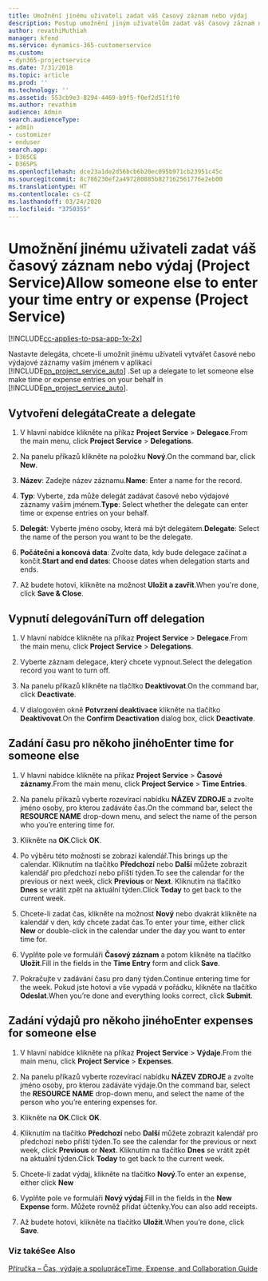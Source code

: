 ```yaml
---
title: Umožnění jinému uživateli zadat váš časový záznam nebo výdaj
description: Postup umožnění jiným uživatelům zadat váš časový záznam nebo výdaj v Project Service
author: revathiMuthiah
manager: kfend
ms.service: dynamics-365-customerservice
ms.custom:
- dyn365-projectservice
ms.date: 7/31/2018
ms.topic: article
ms.prod: ''
ms.technology: ''
ms.assetid: 553cb9e3-8294-4469-b9f5-f0ef2d51f1f0
ms.author: revathim
audience: Admin
search.audienceType:
- admin
- customizer
- enduser
search.app:
- D365CE
- D365PS
ms.openlocfilehash: dce23a1de2d56bcb6b20ec095b971cb23951c45c
ms.sourcegitcommit: 8c786230ef2a497280885b827162561776e2eb00
ms.translationtype: HT
ms.contentlocale: cs-CZ
ms.lasthandoff: 03/24/2020
ms.locfileid: "3750355"
---
```

# <a name="allow-someone-else-to-enter-your-time-entry-or-expense-project-service"></a><span data-ttu-id="e51ea-103">Umožnění jinému uživateli zadat váš časový záznam nebo výdaj (Project Service)</span><span class="sxs-lookup"><span data-stu-id="e51ea-103">Allow someone else to enter your time entry or expense (Project Service)</span></span>

[!INCLUDE[cc-applies-to-psa-app-1x-2x](../includes/cc-applies-to-psa-app-1x-2x.md)]

<span data-ttu-id="e51ea-104">Nastavte delegáta, chcete-li umožnit jinému uživateli vytvářet časové nebo výdajové záznamy vaším jménem v aplikaci [!INCLUDE[pn_project_service_auto](../includes/pn-project-service-auto.md)] .</span><span class="sxs-lookup"><span data-stu-id="e51ea-104">Set up a delegate to let someone else make time or expense entries on your behalf in [!INCLUDE[pn_project_service_auto](../includes/pn-project-service-auto.md)].</span></span>  
  
## <a name="create-a-delegate"></a><span data-ttu-id="e51ea-105">Vytvoření delegáta</span><span class="sxs-lookup"><span data-stu-id="e51ea-105">Create a delegate</span></span>  
  
1.  <span data-ttu-id="e51ea-106">V hlavní nabídce klikněte na příkaz **Project Service** > **Delegace**.</span><span class="sxs-lookup"><span data-stu-id="e51ea-106">From the main menu, click **Project Service** > **Delegations**.</span></span>  
  
2.  <span data-ttu-id="e51ea-107">Na panelu příkazů klikněte na položku **Nový**.</span><span class="sxs-lookup"><span data-stu-id="e51ea-107">On the command bar, click **New**.</span></span>  
  
3. <span data-ttu-id="e51ea-108">**Název**: Zadejte název záznamu.</span><span class="sxs-lookup"><span data-stu-id="e51ea-108">**Name**: Enter a name for the record.</span></span>  
  
4. <span data-ttu-id="e51ea-109">**Typ**: Vyberte, zda může delegát zadávat časové nebo výdajové záznamy vaším jménem.</span><span class="sxs-lookup"><span data-stu-id="e51ea-109">**Type**: Select whether the delegate can enter time or expense entries on your behalf.</span></span>  
  
5. <span data-ttu-id="e51ea-110">**Delegát**: Vyberte jméno osoby, která má být delegátem.</span><span class="sxs-lookup"><span data-stu-id="e51ea-110">**Delegate**: Select the name of the person you want to be the delegate.</span></span>  
  
6. <span data-ttu-id="e51ea-111">**Počáteční a koncová data**: Zvolte data, kdy bude delegace začínat a končit.</span><span class="sxs-lookup"><span data-stu-id="e51ea-111">**Start and end dates**: Choose dates when delegation starts and ends.</span></span>  
  
7.  <span data-ttu-id="e51ea-112">Až budete hotovi, klikněte na možnost **Uložit a zavřít**.</span><span class="sxs-lookup"><span data-stu-id="e51ea-112">When you're done, click **Save & Close**.</span></span>  
  
## <a name="turn-off-delegation"></a><span data-ttu-id="e51ea-113">Vypnutí delegování</span><span class="sxs-lookup"><span data-stu-id="e51ea-113">Turn off delegation</span></span>  
  
1.  <span data-ttu-id="e51ea-114">V hlavní nabídce klikněte na příkaz **Project Service** > **Delegace**.</span><span class="sxs-lookup"><span data-stu-id="e51ea-114">From the main menu, click **Project Service** > **Delegations**.</span></span>  
  
2.  <span data-ttu-id="e51ea-115">Vyberte záznam delegace, který chcete vypnout.</span><span class="sxs-lookup"><span data-stu-id="e51ea-115">Select the delegation record you want to turn off.</span></span>  
  
3.  <span data-ttu-id="e51ea-116">Na panelu příkazů klikněte na tlačítko **Deaktivovat**.</span><span class="sxs-lookup"><span data-stu-id="e51ea-116">On the command bar, click **Deactivate**.</span></span>  
  
4.  <span data-ttu-id="e51ea-117">V dialogovém okně **Potvrzení deaktivace** klikněte na tlačítko **Deaktivovat**.</span><span class="sxs-lookup"><span data-stu-id="e51ea-117">On the **Confirm Deactivation** dialog box, click **Deactivate**.</span></span>  
  
## <a name="enter-time-for-someone-else"></a><span data-ttu-id="e51ea-118">Zadání času pro někoho jiného</span><span class="sxs-lookup"><span data-stu-id="e51ea-118">Enter time for someone else</span></span>  
  
1.  <span data-ttu-id="e51ea-119">V hlavní nabídce klikněte na příkaz **Project Service** > **Časové záznamy**.</span><span class="sxs-lookup"><span data-stu-id="e51ea-119">From the main menu, click **Project Service** > **Time Entries**.</span></span>  
  
2.  <span data-ttu-id="e51ea-120">Na panelu příkazů vyberte rozevírací nabídku **NÁZEV ZDROJE** a zvolte jméno osoby, pro kterou zadáváte čas.</span><span class="sxs-lookup"><span data-stu-id="e51ea-120">On the command bar, select the **RESOURCE NAME** drop-down menu, and select the name of the person who you’re entering time for.</span></span>  
  
3.  <span data-ttu-id="e51ea-121">Klikněte na **OK**.</span><span class="sxs-lookup"><span data-stu-id="e51ea-121">Click **OK**.</span></span>  
  
4.  <span data-ttu-id="e51ea-122">Po výběru této možnosti se zobrazí kalendář.</span><span class="sxs-lookup"><span data-stu-id="e51ea-122">This brings up the calendar.</span></span> <span data-ttu-id="e51ea-123">Kliknutím na tlačítko **Předchozí** nebo **Další** můžete zobrazit kalendář pro předchozí nebo příští týden.</span><span class="sxs-lookup"><span data-stu-id="e51ea-123">To see the calendar for the previous or next week, click **Previous** or **Next**.</span></span> <span data-ttu-id="e51ea-124">Kliknutím na tlačítko **Dnes** se vrátit zpět na aktuální týden.</span><span class="sxs-lookup"><span data-stu-id="e51ea-124">Click **Today** to get back to the current week.</span></span>  
  
5.  <span data-ttu-id="e51ea-125">Chcete-li zadat čas, klikněte na možnost **Nový** nebo dvakrát klikněte na kalendář v den, kdy chcete zadat čas.</span><span class="sxs-lookup"><span data-stu-id="e51ea-125">To enter your time, either click **New** or double-click in the calendar under the day you want to enter time for.</span></span>  
  
6.  <span data-ttu-id="e51ea-126">Vyplňte pole ve formuláři **Časový záznam** a potom klikněte na tlačítko **Uložit**.</span><span class="sxs-lookup"><span data-stu-id="e51ea-126">Fill in the fields in the **Time Entry** form and click **Save**.</span></span>  
  
7.  <span data-ttu-id="e51ea-127">Pokračujte v zadávání času pro daný týden.</span><span class="sxs-lookup"><span data-stu-id="e51ea-127">Continue entering time for the week.</span></span> <span data-ttu-id="e51ea-128">Pokud jste hotovi a vše vypadá v pořádku, klikněte na tlačítko **Odeslat**.</span><span class="sxs-lookup"><span data-stu-id="e51ea-128">When you’re done and everything looks correct, click **Submit**.</span></span>  
  
## <a name="enter-expenses-for-someone-else"></a><span data-ttu-id="e51ea-129">Zadání výdajů pro někoho jiného</span><span class="sxs-lookup"><span data-stu-id="e51ea-129">Enter expenses for someone else</span></span>  
  
1.  <span data-ttu-id="e51ea-130">V hlavní nabídce klikněte na příkaz **Project Service** > **Výdaje**.</span><span class="sxs-lookup"><span data-stu-id="e51ea-130">From the main menu, click **Project Service** > **Expenses**.</span></span>  
  
2.  <span data-ttu-id="e51ea-131">Na panelu příkazů vyberte rozevírací nabídku **NÁZEV ZDROJE** a zvolte jméno osoby, pro kterou zadáváte výdaje.</span><span class="sxs-lookup"><span data-stu-id="e51ea-131">On the command bar, select the **RESOURCE NAME** drop-down menu, and select the name of the person who you’re entering expenses for.</span></span>  
  
3.  <span data-ttu-id="e51ea-132">Klikněte na **OK**.</span><span class="sxs-lookup"><span data-stu-id="e51ea-132">Click **OK**.</span></span>  
  
4.  <span data-ttu-id="e51ea-133">Kliknutím na tlačítko **Předchozí** nebo **Další** můžete zobrazit kalendář pro předchozí nebo příští týden.</span><span class="sxs-lookup"><span data-stu-id="e51ea-133">To see the calendar for the previous or next week, click **Previous** or **Next**.</span></span> <span data-ttu-id="e51ea-134">Kliknutím na tlačítko **Dnes** se vrátit zpět na aktuální týden.</span><span class="sxs-lookup"><span data-stu-id="e51ea-134">Click **Today** to get back to the current week.</span></span>  
  
5.  <span data-ttu-id="e51ea-135">Chcete-li zadat výdaj, klikněte na tlačítko **Nový**.</span><span class="sxs-lookup"><span data-stu-id="e51ea-135">To enter an expense, either click **New**</span></span>  
  
6.  <span data-ttu-id="e51ea-136">Vyplňte pole ve formuláři **Nový výdaj**.</span><span class="sxs-lookup"><span data-stu-id="e51ea-136">Fill in the fields in the **New Expense** form.</span></span> <span data-ttu-id="e51ea-137">Můžete rovněž přidat účtenky.</span><span class="sxs-lookup"><span data-stu-id="e51ea-137">You can also add receipts.</span></span>  
  
7.  <span data-ttu-id="e51ea-138">Až budete hotovi, klikněte na tlačítko **Uložit**.</span><span class="sxs-lookup"><span data-stu-id="e51ea-138">When you’re done, click **Save**.</span></span>  
  
### <a name="see-also"></a><span data-ttu-id="e51ea-139">Viz také</span><span class="sxs-lookup"><span data-stu-id="e51ea-139">See Also</span></span>  
 [<span data-ttu-id="e51ea-140">Příručka – Čas, výdaje a spolupráce</span><span class="sxs-lookup"><span data-stu-id="e51ea-140">Time, Expense, and Collaboration Guide</span></span>](../project-service/time-expense-collaboration-guide.md)
